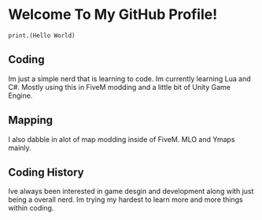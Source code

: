 # Welcome To My GitHub Profile!

```
print.(Hello World) 
```

## Coding
Im just a simple nerd that is learning to code. Im currently learning Lua and C#. Mostly using this in FiveM modding and a little bit of Unity Game Engine.

## Mapping
I also dabble in alot of map modding inside of FiveM. MLO and Ymaps mainly.

## Coding History
Ive always been interested in game desgin and development along with just being a overall nerd. Im trying my hardest to learn more and more things within coding.
